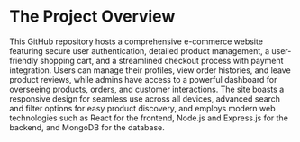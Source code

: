 # The Project Overview

This GitHub repository hosts a comprehensive e-commerce website featuring secure user authentication, detailed product management, a user-friendly shopping cart, and a streamlined checkout process with payment integration. Users can manage their profiles, view order histories, and leave product reviews, while admins have access to a powerful dashboard for overseeing products, orders, and customer interactions. The site boasts a responsive design for seamless use across all devices, advanced search and filter options for easy product discovery, and employs modern web technologies such as React for the frontend, Node.js and Express.js for the backend, and MongoDB for the database.
